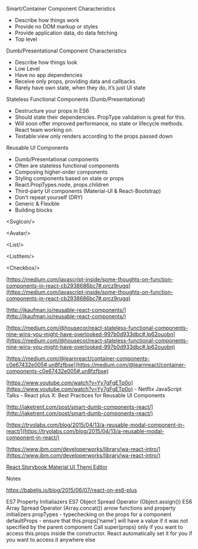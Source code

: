 Smart/Container Component Characteristics

- Describe how things work
- Provide no DOM markup or styles
- Provide application data, do data fetching
- Top level

Dumb/Presentational Component Characteristics

- Describe how things look
- Low Level
- Have no app dependencies
- Receive only props, providing data and callbacks
- Rarely have own state, when they do, it’s just UI state

Stateless Functional Components (Dumb/Presentational)

- Destructure your props in ES6
- Should state their dependencies. PropType validation is great for this.
- Will soon offer improved performance, no state or lifecycle methods. React team working on.
- Testable:view only renders according to the props passed down

Reusable UI Components

- Dumb/Presentational components
- Often are stateless functional components
- Composing higher-order components
- Styling components based on state or props
- React.PropTypes.node, props.children
- Third-party UI components (Material-UI & React-Bootstrap)
- Don't repeat yourself (DRY)
- Generic & Flexible  
- Building blocks


&lt;SvgIcon/&gt;

&lt;Avatar/&gt;

&lt;List/&gt;

&lt;ListItem/&gt;

&lt;Checkbox/&gt;

[https://medium.com/javascript-inside/some-thoughts-on-function-components-in-react-cb2938686bc7#.prcz9rugq](https://medium.com/javascript-inside/some-thoughts-on-function-components-in-react-cb2938686bc7#.prcz9rugq)

[http://jkaufman.io/reusable-react-components/](http://jkaufman.io/reusable-react-components/)

[https://medium.com/@housecor/react-stateless-functional-components-nine-wins-you-might-have-overlooked-997b0d933dbc#.lp62ouobn](https://medium.com/@housecor/react-stateless-functional-components-nine-wins-you-might-have-overlooked-997b0d933dbc#.lp62ouobn)

[https://medium.com/@learnreact/container-components-c0e67432e005#.un8fzfbse](https://medium.com/@learnreact/container-components-c0e67432e005#.un8fzfbse)

[https://www.youtube.com/watch?v=Yy7gFgETp0o](https://www.youtube.com/watch?v=Yy7gFgETp0o) - Netflix JavaScript Talks - React plus X: Best Practices for Reusable UI Components

[http://jaketrent.com/post/smart-dumb-components-react/](http://jaketrent.com/post/smart-dumb-components-react/)

[https://tryolabs.com/blog/2015/04/13/a-reusable-modal-component-in-react/](https://tryolabs.com/blog/2015/04/13/a-reusable-modal-component-in-react/)

[https://www.ibm.com/developerworks/library/wa-react-intro/](https://www.ibm.com/developerworks/library/wa-react-intro/)

[React Storybook Material UI Themi Editor](https://sm-react.github.io/storybook-addon-material-ui/?theme-ind=0&theme-sidebar=true&selectedKind=Material%20App&selectedStory=Airline%20Booking&full=0&down=1&left=1&panelRight=0&downPanel=sm%2Fstorybook-addon-material-ui%2Fmaterial-panel)

Notes

https://babeljs.io/blog/2015/06/07/react-on-es6-plus

ES7 Property Initialiazers
ES7 Object Spread Operator (Object.assign())
ES6 Array Spread Operator (Array.concat())
arrow functions and property initializers
propTypes - typechecking on the props for a component
defaultProps - ensure that this.props[‘name’] will have a value if it was not specified by the parent component
Call super(props) only if you want to access this.props inside the constructor. React automatically set it for you if you want to access it anywhere else
